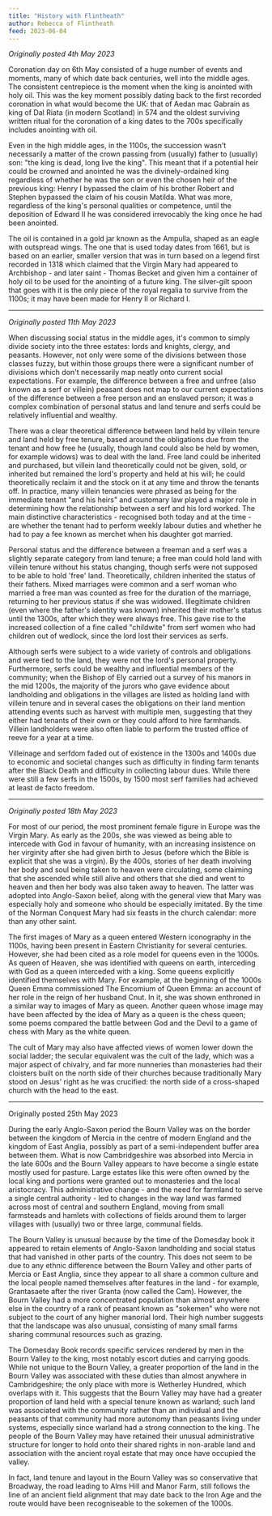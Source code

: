 ```yaml
---
title: "History with Flintheath"
author: Rebecca of Flintheath
feed: 2023-06-04
---
```


_Originally posted 4th May 2023_

Coronation day on 6th May consisted of a huge number of events and moments, many of which date back centuries, well into the middle ages. The consistent centrepiece is the moment when the king is anointed with holy oil. This was the key moment possibly dating back to the first recorded coronation in what would become the UK: that of Aedan mac Gabrain as king of Dal Riata (in modern Scotland) in 574 and the oldest surviving written ritual for the coronation of a king dates to the 700s specifically includes anointing with oil.

Even in the high middle ages, in the 1100s, the succession wasn't necessarily a matter of the crown passing from (usually) father to (usually) son: "the king is dead, long live the king". This meant that if a potential heir could be crowned and anointed he was the divinely-ordained king regardless of whether he was the son or even the chosen heir of the previous king: Henry I bypassed the claim of his brother Robert and Stephen bypassed the claim of his cousin Matilda. What was more, regardless of the king's personal qualities or competence, until the deposition of Edward II he was considered irrevocably the king once he had been anointed.

The oil is contained in a gold jar known as the Ampulla, shaped as an eagle with outspread wings. The one that is used today dates from 1661, but is based on an earlier, smaller version that was in turn based on a legend first recorded in 1318 which claimed that the Virgin Mary had appeared to Archbishop - and later saint - Thomas Becket and given him a container of holy oil to be used for the anointing of a future king. The silver-gilt spoon that goes with it is the only piece of the royal regalia to survive from the 1100s; it may have been made for Henry II or Richard I.

-----------------------------------

_Originally posted 11th May 2023_

When discussing social status in the middle ages, it's common to simply divide society into the three estates: lords and knights, clergy, and peasants. However, not only were some of the divisions between those classes fuzzy, but within those groups there were a significant number of divisions which don't necessarily map neatly onto current social expectations. For example, the difference between a free and unfree (also known as a serf or villein) peasant does not map to our current expectations of the difference between a free person and an enslaved person; it was a complex combination of personal status and land tenure and serfs could be relatively influential and wealthy.

There was a clear theoretical difference between land held by villein tenure and land held by free tenure, based around the obligations due from the tenant and how free he (usually, though land could also be held by women, for example widows) was to deal with the land. Free land could be inherited and purchased, but villein land theoretically could not be given, sold, or inherited but remained the lord's property and held at his will; he could theoretically reclaim it and the stock on it at any time and throw the tenants off. In practice, many villein tenancies were phrased as being for the immediate tenant "and his heirs" and customary law played a major role in determining how the relationship between a serf and his lord worked. The main distinctive characteristics - recognised both today and at the time - are whether the tenant had to perform weekly labour duties and whether he had to pay a fee known as merchet when his daughter got married.

Personal status and the difference between a freeman and a serf was a slightly separate category from land tenure; a free man could hold land with villein tenure without his status changing, though serfs were not supposed to be able to hold 'free' land. Theoretically, children inherited the status of their fathers. Mixed marriages were common and a serf woman who married a free man was counted as free for the duration of the marriage, returning to her previous status if she was widowed. Illegitimate children (even where the father's identity was known) inherited their mother's status until the 1300s, after which they were always free. This gave rise to the increased collection of a fine called "childwite" from serf women who had children out of wedlock, since the lord lost their services as serfs.

Although serfs were subject to a wide variety of controls and obligations and were tied to the land, they were not the lord's personal property. Furthermore, serfs could be wealthy and influential members of the community; when the Bishop of Ely carried out a survey of his manors in the mid 1200s, the majority of the jurors who gave evidence about landholding and obligations in the villages are listed as holding land with villein tenure and in several cases the obligations on their land mention attending events such as harvest with multiple men, suggesting that they either had tenants of their own or they could afford to hire farmhands. Villein landholders were also often liable to perform the trusted office of reeve for a year at a time.

Villeinage and serfdom faded out of existence in the 1300s and 1400s due to economic and societal changes such as difficulty in finding farm tenants after the Black Death and difficulty in collecting labour dues. While there were still a few serfs in the 1500s, by 1500 most serf families had achieved at least de facto freedom.

-----------------------------------

_Originally posted 18th May 2023_

For most of our period, the most prominent female figure in Europe was the Virgin Mary. As early as the 200s, she was viewed as being able to intercede with God in favour of humanity, with an increasing insistence on her virginity after she had given birth to Jesus (before which the Bible is explicit that she was a virgin). By the 400s, stories of her death involving her body and soul being taken to heaven were circulating, some claiming that she ascended while still alive and others that she died and went to heaven and then her body was also taken away to heaven. The latter was adopted into Anglo-Saxon belief, along with the general view that Mary was especially holy and someone who should be especially imitated. By the time of the Norman Conquest Mary had six feasts in the church calendar: more than any other saint.

The first images of Mary as a queen entered Western iconography in the 1100s, having been present in Eastern Christianity for several centuries. However, she had been cited as a role model for queens even in the 1000s. As queen of Heaven, she was identified with queens on earth, interceding with God as a queen interceded with a king. Some queens explicitly identified themselves with Mary. For example, at the beginning of the 1000s Queen Emma commissioned The Encomium of Queen Emma: an account of her role in the reign of her husband Cnut. In it, she was shown enthroned in a similar way to images of Mary as queen. Another queen whose image may have been affected by the idea of Mary as a queen is the chess queen; some poems compared the battle between God and the Devil to a game of chess with Mary as the white queen.

The cult of Mary may also have affected views of women lower down the social ladder; the secular equivalent was the cult of the lady, which was a major aspect of chivalry, and far more nunneries than monasteries had their cloisters built on the north side of their churches because traditionally Mary stood on Jesus' right as he was crucified: the north side of a cross-shaped church with the head to the east.

-----------------------------------

Originally posted 25th May 2023

During the early Anglo-Saxon period the Bourn Valley was on the border between the kingdom of Mercia in the centre of modern England and the kingdom of East Anglia, possibly as part of a semi-independent buffer area between them. What is now Cambridgeshire was absorbed into Mercia in the late 600s and the Bourn Valley appears to have become a single estate mostly used for pasture. Large estates like this were often owned by the local king and portions were granted out to monasteries and the local aristocracy. This administrative change - and the need for farmland to serve a single central authority - led to changes in the way land was farmed across most of central and southern England, moving from small farmsteads and hamlets with collections of fields around them to larger villages with (usually) two or three large, communal fields.

The Bourn Valley is unusual because by the time of the Domesday book it appeared to retain elements of Anglo-Saxon landholding and social status that had vanished in other parts of the country. This does not seem to be due to any ethnic difference between the Bourn Valley and other parts of Mercia or East Anglia, since they appear to all share a common culture and the local people named themselves after features in the land - for example, Grantasaete after the river Granta (now called the Cam). However, the Bourn Valley had a more concentrated population than almost anywhere else in the country of a rank of peasant known as "sokemen" who were not subject to the court of any higher manorial lord. Their high number suggests that the landscape was also unusual, consisting of many small farms sharing communal resources such as grazing.

The Domesday Book records specific services rendered by men in the Bourn Valley to the king, most notably escort duties and carrying goods. While not unique to the Bourn Valley, a greater proportion of the land in the Bourn Valley was associated with these duties than almost anywhere in Cambridgeshire; the only place with more is Wetherley Hundred, which overlaps with it. This suggests that the Bourn Valley may have had a greater proportion of land held with a special tenure known as warland; such land was associated with the community rather than an individual and the peasants of that community had more autonomy than peasants living under systems, especially since warland had a strong connection to the king. The people of the Bourn Valley may have retained their unusual administrative structure for longer to hold onto their shared rights in non-arable land and association with the ancient royal estate that may once have occupied the valley.

In fact, land tenure and layout in the Bourn Valley was so conservative that Broadway, the road leading to Alms Hill and Manor Farm, still follows the line of an ancient field alignment that may date back to the Iron Age and the route would have been recogniseable to the sokemen of the 1000s.